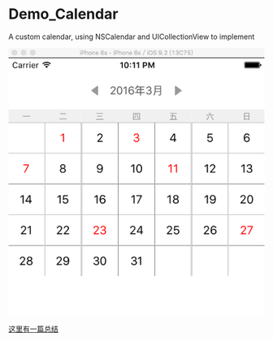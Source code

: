 # Demo_Calendar
A custom calendar, using NSCalendar and UICollectionView to implement

![screenshots](https://raw.githubusercontent.com/Phelthas/Demo_Calendar/master/ScreenShots/demo_calendar.png)    


[这里有一篇总结](http://www.cnblogs.com/Phelthas/p/5313485.html)



